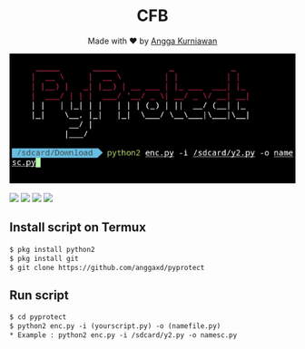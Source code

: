 <h1 align="center">
  CFB
</h1>
</div>
<p align="center">
  Made with ❤️ by <a href="https://github.com/anggaxd">Angga Kurniawan</a>
</p>
<p align="center">
 <img src="https://raw.githubusercontent.com/anggaxd/pyprotect/master/anggaxd/IMG_20200919_084956.jpg" width="640" title="Menu" alt="Menu">
</p>

   ![](https://img.shields.io/badge/Language-1-blue) ![](https://img.shields.io/badge/Python-2.7-green) ![](https://img.shields.io/badge/Size-4KB-orange) ![](https://img.shields.io/badge/Relase-20-08-20-brightgreen)

## Install script on Termux
```
$ pkg install python2
$ pkg install git
$ git clone https://github.com/anggaxd/pyprotect
```

## Run script
```
$ cd pyprotect
$ python2 enc.py -i (yourscript.py) -o (namefile.py) 
* Example : python2 enc.py -i /sdcard/y2.py -o namesc.py
```
